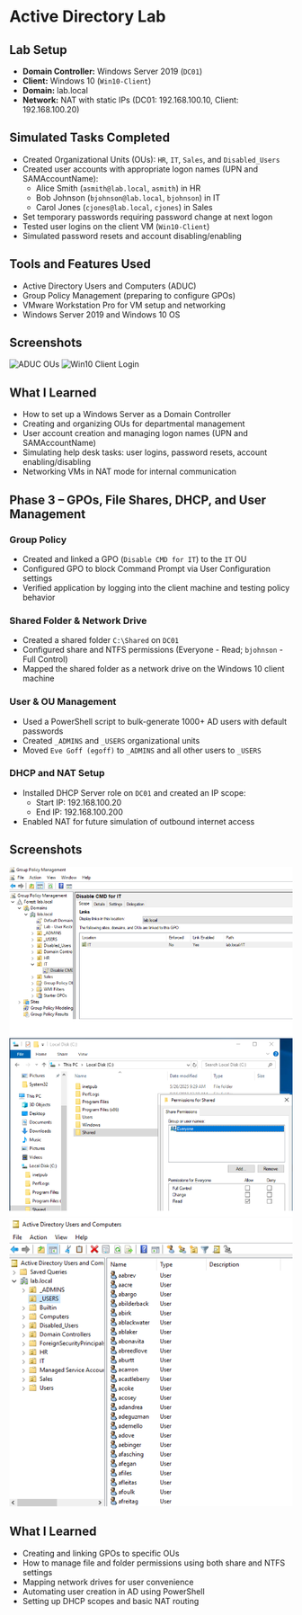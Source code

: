 # Active Directory Lab

## Lab Setup
- **Domain Controller:** Windows Server 2019 (`DC01`)
- **Client:** Windows 10 (`Win10-Client`)
- **Domain:** lab.local
- **Network:** NAT with static IPs (DC01: 192.168.100.10, Client: 192.168.100.20)

## Simulated Tasks Completed
- Created Organizational Units (OUs): `HR`, `IT`, `Sales`, and `Disabled_Users`
- Created user accounts with appropriate logon names (UPN and SAMAccountName):
  - Alice Smith (`asmith@lab.local`, `asmith`) in HR
  - Bob Johnson (`bjohnson@lab.local`, `bjohnson`) in IT
  - Carol Jones (`cjones@lab.local`, `cjones`) in Sales
- Set temporary passwords requiring password change at next logon
- Tested user logins on the client VM (`Win10-Client`)
- Simulated password resets and account disabling/enabling

## Tools and Features Used
- Active Directory Users and Computers (ADUC)
- Group Policy Management (preparing to configure GPOs)
- VMware Workstation Pro for VM setup and networking
- Windows Server 2019 and Windows 10 OS

## Screenshots
![ADUC OUs](ADUC.png)
![Win10 Client Login](login_win10.png)

## What I Learned
- How to set up a Windows Server as a Domain Controller
- Creating and organizing OUs for departmental management
- User account creation and managing logon names (UPN and SAMAccountName)
- Simulating help desk tasks: user logins, password resets, account enabling/disabling
- Networking VMs in NAT mode for internal communication

## Phase 3 – GPOs, File Shares, DHCP, and User Management

### Group Policy
- Created and linked a GPO (`Disable CMD for IT`) to the `IT` OU
- Configured GPO to block Command Prompt via User Configuration settings
- Verified application by logging into the client machine and testing policy behavior

### Shared Folder & Network Drive
- Created a shared folder `C:\Shared` on `DC01`
- Configured share and NTFS permissions (Everyone - Read; `bjohnson` - Full Control)
- Mapped the shared folder as a network drive on the Windows 10 client machine

### User & OU Management
- Used a PowerShell script to bulk-generate 1000+ AD users with default passwords
- Created `_ADMINS` and `_USERS` organizational units
- Moved `Eve Goff (egoff)` to `_ADMINS` and all other users to `_USERS`

### DHCP and NAT Setup
- Installed DHCP Server role on `DC01` and created an IP scope:
  - Start IP: 192.168.100.20  
  - End IP: 192.168.100.200
- Enabled NAT for future simulation of outbound internet access

## Screenshots
![GPO Config](Disable_CMD_GPO.png)
![Shared Folder Permissions](Shared_Permissions.png)
![OU Structure](OU_Structure.png)

## What I Learned
- Creating and linking GPOs to specific OUs
- How to manage file and folder permissions using both share and NTFS settings
- Mapping network drives for user convenience
- Automating user creation in AD using PowerShell
- Setting up DHCP scopes and basic NAT routing
